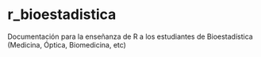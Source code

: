 # r_bioestadistica
Documentación para la enseñanza de R a los estudiantes de Bioestadística (Medicina, Óptica, Biomedicina, etc)
